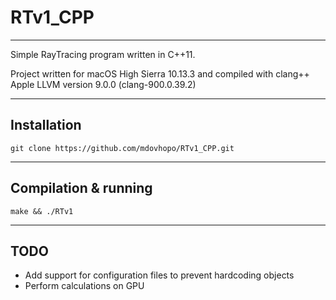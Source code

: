 # RTv1_CPP

----
Simple RayTracing program written in C++11.

Project written for macOS High Sierra 10.13.3 and compiled with clang++ Apple LLVM version 9.0.0 (clang-900.0.39.2)

----
## Installation

    git clone https://github.com/mdovhopo/RTv1_CPP.git

----
## Compilation & running

    make && ./RTv1
----
## TODO

*  Add support for configuration files to prevent hardcoding objects
*  Perform calculations on GPU 


